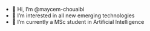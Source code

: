 - 👋 Hi, I’m @maycem-chouaibi
- 👀 I’m interested in all new emerging technologies
- 🌱 I’m currently a MSc student in Artificial Intelligence

<!---
maycem-chouaibi/maycem-chouaibi is a ✨ special ✨ repository because its `README.md` (this file) appears on your GitHub profile.
You can click the Preview link to take a look at your changes.
--->
